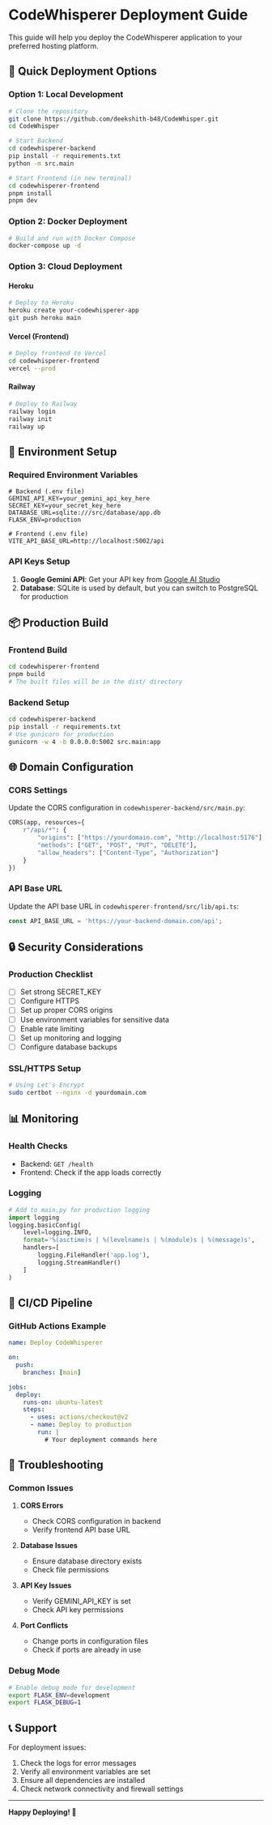 # CodeWhisperer Deployment Guide

This guide will help you deploy the CodeWhisperer application to your preferred hosting platform.

## 🚀 Quick Deployment Options

### Option 1: Local Development
```bash
# Clone the repository
git clone https://github.com/deekshith-b48/CodeWhisper.git
cd CodeWhisper

# Start Backend
cd codewhisperer-backend
pip install -r requirements.txt
python -m src.main

# Start Frontend (in new terminal)
cd codewhisperer-frontend
pnpm install
pnpm dev
```

### Option 2: Docker Deployment
```bash
# Build and run with Docker Compose
docker-compose up -d
```

### Option 3: Cloud Deployment

#### Heroku
```bash
# Deploy to Heroku
heroku create your-codewhisperer-app
git push heroku main
```

#### Vercel (Frontend)
```bash
# Deploy frontend to Vercel
cd codewhisperer-frontend
vercel --prod
```

#### Railway
```bash
# Deploy to Railway
railway login
railway init
railway up
```

## 🔧 Environment Setup

### Required Environment Variables
```env
# Backend (.env file)
GEMINI_API_KEY=your_gemini_api_key_here
SECRET_KEY=your_secret_key_here
DATABASE_URL=sqlite:///src/database/app.db
FLASK_ENV=production

# Frontend (.env file)
VITE_API_BASE_URL=http://localhost:5002/api
```

### API Keys Setup
1. **Google Gemini API**: Get your API key from [Google AI Studio](https://makersuite.google.com/app/apikey)
2. **Database**: SQLite is used by default, but you can switch to PostgreSQL for production

## 📦 Production Build

### Frontend Build
```bash
cd codewhisperer-frontend
pnpm build
# The built files will be in the dist/ directory
```

### Backend Setup
```bash
cd codewhisperer-backend
pip install -r requirements.txt
# Use gunicorn for production
gunicorn -w 4 -b 0.0.0.0:5002 src.main:app
```

## 🌐 Domain Configuration

### CORS Settings
Update the CORS configuration in `codewhisperer-backend/src/main.py`:
```python
CORS(app, resources={
    r"/api/*": {
        "origins": ["https://yourdomain.com", "http://localhost:5176"],
        "methods": ["GET", "POST", "PUT", "DELETE"],
        "allow_headers": ["Content-Type", "Authorization"]
    }
})
```

### API Base URL
Update the API base URL in `codewhisperer-frontend/src/lib/api.ts`:
```typescript
const API_BASE_URL = 'https://your-backend-domain.com/api';
```

## 🔒 Security Considerations

### Production Checklist
- [ ] Set strong SECRET_KEY
- [ ] Configure HTTPS
- [ ] Set up proper CORS origins
- [ ] Use environment variables for sensitive data
- [ ] Enable rate limiting
- [ ] Set up monitoring and logging
- [ ] Configure database backups

### SSL/HTTPS Setup
```bash
# Using Let's Encrypt
sudo certbot --nginx -d yourdomain.com
```

## 📊 Monitoring

### Health Checks
- Backend: `GET /health`
- Frontend: Check if the app loads correctly

### Logging
```python
# Add to main.py for production logging
import logging
logging.basicConfig(
    level=logging.INFO,
    format='%(asctime)s | %(levelname)s | %(module)s | %(message)s',
    handlers=[
        logging.FileHandler('app.log'),
        logging.StreamHandler()
    ]
)
```

## 🔄 CI/CD Pipeline

### GitHub Actions Example
```yaml
name: Deploy CodeWhisperer

on:
  push:
    branches: [main]

jobs:
  deploy:
    runs-on: ubuntu-latest
    steps:
      - uses: actions/checkout@v2
      - name: Deploy to production
        run: |
          # Your deployment commands here
```

## 🐛 Troubleshooting

### Common Issues

1. **CORS Errors**
   - Check CORS configuration in backend
   - Verify frontend API base URL

2. **Database Issues**
   - Ensure database directory exists
   - Check file permissions

3. **API Key Issues**
   - Verify GEMINI_API_KEY is set
   - Check API key permissions

4. **Port Conflicts**
   - Change ports in configuration files
   - Check if ports are already in use

### Debug Mode
```bash
# Enable debug mode for development
export FLASK_ENV=development
export FLASK_DEBUG=1
```

## 📞 Support

For deployment issues:
1. Check the logs for error messages
2. Verify all environment variables are set
3. Ensure all dependencies are installed
4. Check network connectivity and firewall settings

---

**Happy Deploying! 🚀** 